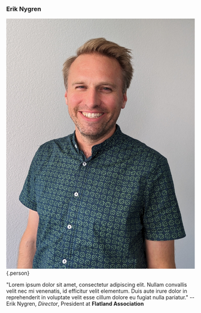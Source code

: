 ### Erik Nygren

![Erik Nygren](images/people/erik-nygren.jpg){.person}

"Lorem ipsum dolor sit amet, consectetur adipiscing elit. Nullam convallis velit nec mi venenatis, id efficitur velit elementum. Duis aute irure dolor in reprehenderit in voluptate velit esse cillum dolore eu fugiat nulla pariatur." -- Erik Nygren, *Director*, President at **Flatland Association**
